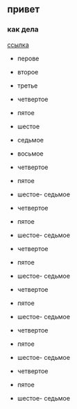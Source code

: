 ## привет 
### как дела
[ссылка](google.com)
- перове
- второе
- третье
- четвертое
- пятое
- шестое
- седьмое
- восьмое

- четвертое
- пятое
- шестое- седьмое

- четвертое
- пятое
- шестое- седьмое

- четвертое
- пятое
- шестое- седьмое

- четвертое
- пятое
- шестое- седьмое

- четвертое
- пятое
- шестое- седьмое

- четвертое
- пятое
- шестое- седьмое
